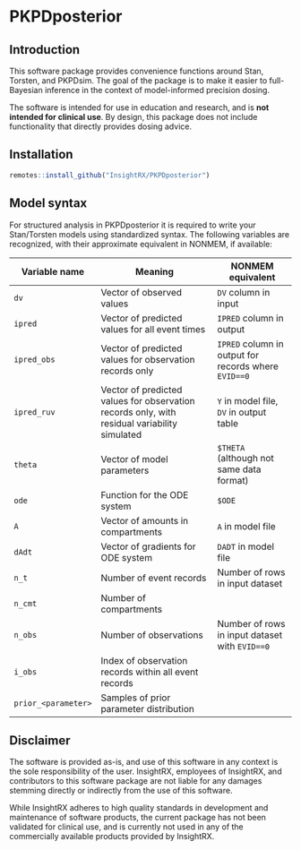 # PKPDposterior

## Introduction

This software package provides convenience functions around Stan, Torsten, and PKPDsim. The goal of the package is to make it easier to full-Bayesian inference in the context of model-informed precision dosing. 

The software is intended for use in education and research, and is **not intended for clinical use**. By design, this package does not include functionality that directly provides dosing advice.

## Installation

``` r
remotes::install_github("InsightRX/PKPDposterior")
```

## Model syntax

For structured analysis in PKPDposterior it is required to write your Stan/Torsten models using standardized syntax. The following variables are recognized, with their approximate equivalent in NONMEM, if available:

| Variable name | Meaning | NONMEM equivalent |
| --- | --- | --- |
| `dv` | Vector of observed values | `DV` column in input |
| `ipred` | Vector of predicted values for all event times | `IPRED` column in output |
| `ipred_obs` | Vector of predicted values for observation records only | `IPRED` column in output for records where `EVID==0` |
| `ipred_ruv` | Vector of predicted values for observation records only, with residual variability simulated | `Y` in model file, `DV` in output table |
| `theta` | Vector of model parameters | `$THETA` (although not same data format) |
| `ode` | Function for the ODE system | `$ODE` |
| `A` | Vector of amounts in compartments | `A` in model file |
| `dAdt` | Vector of gradients for ODE system | `DADT` in model file |
| `n_t` | Number of event records | Number of rows in input dataset |
| `n_cmt` | Number of compartments | |
| `n_obs` | Number of observations | Number of rows in input dataset with `EVID==0` | 
| `i_obs` | Index of observation records within all event records | |
| `prior_<parameter>` | Samples of prior parameter distribution | |


## Disclaimer

The software is provided as-is, and use of this software in any context is the sole responsibility of the user. InsightRX, employees of InsightRX, and contributors to this software package are not liable for any damages stemming directly or indirectly from the use of this software.

While InsightRX adheres to high quality standards in development and maintenance of software products, the current package has not been validated for clinical use, and is currently not used in any of the commercially available products provided by InsightRX.
